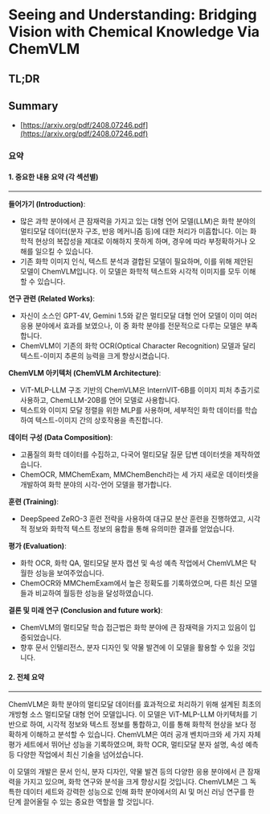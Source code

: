 # Seeing and Understanding: Bridging Vision with Chemical Knowledge Via ChemVLM
## TL;DR
## Summary
- [https://arxiv.org/pdf/2408.07246.pdf](https://arxiv.org/pdf/2408.07246.pdf)

### 요약

#### 1. 중요한 내용 요약 (각 섹션별)
---

**들어가기 (Introduction)**:
- 많은 과학 분야에서 큰 잠재력을 가지고 있는 대형 언어 모델(LLM)은 화학 분야의 멀티모달 데이터(분자 구조, 반응 메커니즘 등)에 대한 처리가 미흡합니다. 이는 화학적 현상의 복잡성을 제대로 이해하지 못하게 하며, 경우에 따라 부정확하거나 오해를 일으킬 수 있습니다.
- 기존 화학 이미지 인식, 텍스트 분석과 결합된 모델이 필요하며, 이를 위해 제안된 모델이 ChemVLM입니다. 이 모델은 화학적 텍스트와 시각적 이미지를 모두 이해할 수 있습니다.

**연구 관련 (Related Works)**:
- 자신이 소스인 GPT-4V, Gemini 1.5와 같은 멀티모달 대형 언어 모델이 이미 여러 응용 분야에서 효과를 보였으나, 이 중 화학 분야를 전문적으로 다루는 모델은 부족합니다.
- ChemVLM이 기존의 화학 OCR(Optical Character Recognition) 모델과 달리 텍스트-이미지 추론의 능력을 크게 향상시켰습니다.

**ChemVLM 아키텍처 (ChemVLM Architecture)**:
- ViT-MLP-LLM 구조 기반의 ChemVLM은 InternVIT-6B를 이미지 피처 추출기로 사용하고, ChemLLM-20B를 언어 모델로 사용합니다.
- 텍스트와 이미지 모달 정렬을 위한 MLP를 사용하며, 세부적인 화학 데이터를 학습하여 텍스트-이미지 간의 상호작용을 촉진합니다.

**데이터 구성 (Data Composition)**:
- 고품질의 화학 데이터를 수집하고, 다국어 멀티모달 질문 답변 데이터셋을 제작하였습니다.
- ChemOCR, MMChemExam, MMChemBench라는 세 가지 새로운 데이터셋을 개발하여 화학 분야의 시각-언어 모델을 평가합니다.

**훈련 (Training)**:
- DeepSpeed ZeRO-3 훈련 전략을 사용하여 대규모 분산 훈련을 진행하였고, 시각적 정보와 화학적 텍스트 정보의 융합을 통해 유의미한 결과를 얻었습니다.

**평가 (Evaluation)**:
- 화학 OCR, 화학 QA, 멀티모달 분자 캡션 및 속성 예측 작업에서 ChemVLM은 탁월한 성능을 보여주었습니다.
- ChemOCR와 MMChemExam에서 높은 정확도를 기록하였으며, 다른 최신 모델들과 비교하여 월등한 성능을 달성하였습니다.

**결론 및 미래 연구 (Conclusion and future work)**:
- ChemVLM의 멀티모달 학습 접근법은 화학 분야에 큰 잠재력을 가지고 있음이 입증되었습니다.
- 향후 문서 인텔리전스, 분자 디자인 및 약물 발견에 이 모델을 활용할 수 있을 것입니다.

#### 2. 전체 요약
---

ChemVLM은 화학 분야의 멀티모달 데이터를 효과적으로 처리하기 위해 설계된 최초의 개방형 소스 멀티모달 대형 언어 모델입니다. 이 모델은 ViT-MLP-LLM 아키텍처를 기반으로 하여, 시각적 정보와 텍스트 정보를 통합하고, 이를 통해 화학적 현상을 보다 정확하게 이해하고 분석할 수 있습니다. ChemVLM은 여러 공개 벤치마크와 세 가지 자체 평가 세트에서 뛰어난 성능을 기록하였으며, 화학 OCR, 멀티모달 분자 설명, 속성 예측 등 다양한 작업에서 최신 기술을 넘어섰습니다.

이 모델의 개발은 문서 인식, 분자 디자인, 약물 발견 등의 다양한 응용 분야에서 큰 잠재력을 가지고 있으며, 화학 연구와 분석을 크게 향상시킬 것입니다. ChemVLM은 그 독특한 데이터 세트와 강력한 성능으로 인해 화학 분야에서의 AI 및 머신 러닝 연구를 한 단계 끌어올릴 수 있는 중요한 역할을 할 것입니다.